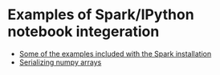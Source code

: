 # Examples of Spark/IPython notebook integeration

* [Some of the examples included with the Spark installation](http://nbviewer.ipython.org/github/snarles/computing/blob/master/examples/included_examples.ipynb)
* [Serializing numpy arrays](http://nbviewer.ipython.org/github/snarles/computing/blob/master/examples/serialization.ipynb)


